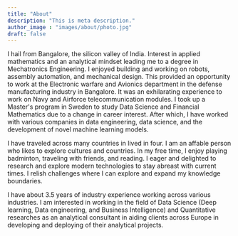 ```yaml
---
title: "About"
description: "This is meta description."
author_image : "images/about/photo.jpg"
draft: false
---
```


I hail from Bangalore, the silicon valley of India. Interest in applied mathematics and an analytical mindset leading me to
a degree in Mechatronics Engineering. I enjoyed building and working on robots, assembly automation, and mechanical design. This provided an opportunity to work at the Electronic warfare and Avionics department in the defense manufacturing industry in Bangalore. It was an exhilarating experience to work on Navy and Airforce telecommunication modules. I took up a Master's program in Sweden to study Data Science and Financial Mathematics due to a change in career interest. After which, I have worked with various companies in data engineering, data science, and the development of novel machine learning models.

 I have traveled across many countries in lived in four.  I am an affable person who likes to explore cultures and countries. In my free time, I enjoy playing badminton, traveling with friends, and reading. I eager and delighted to research and explore modern technologies to stay abreast with current times. I relish challenges where I can explore and expand my knowledge boundaries.

I have about 3.5 years of industry experience working across various industries. I am interested in working in the field of Data Science (Deep learning, Data engineering, and Business Intelligence)  and Quantitative researches as an analytical consultant in aiding clients across Europe in developing and deploying of their analytical projects. 
